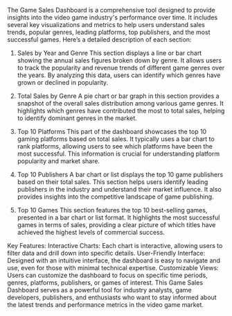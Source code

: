 The Game Sales Dashboard is a comprehensive tool designed to provide insights into the video game industry's performance over time. It includes several key visualizations and metrics to help users understand sales trends, popular genres, leading platforms, top publishers, and the most successful games. Here’s a detailed description of each section:

1. Sales by Year and Genre
This section displays a line or bar chart showing the annual sales figures broken down by genre. It allows users to track the popularity and revenue trends of different game genres over the years. By analyzing this data, users can identify which genres have grown or declined in popularity.

2. Total Sales by Genre
A pie chart or bar graph in this section provides a snapshot of the overall sales distribution among various game genres. It highlights which genres have contributed the most to total sales, helping to identify dominant genres in the market.

3. Top 10 Platforms
This part of the dashboard showcases the top 10 gaming platforms based on total sales. It typically uses a bar chart to rank platforms, allowing users to see which platforms have been the most successful. This information is crucial for understanding platform popularity and market share.

4. Top 10 Publishers
A bar chart or list displays the top 10 game publishers based on their total sales. This section helps users identify leading publishers in the industry and understand their market influence. It also provides insights into the competitive landscape of game publishing.

5. Top 10 Games
This section features the top 10 best-selling games, presented in a bar chart or list format. It highlights the most successful games in terms of sales, providing a clear picture of which titles have achieved the highest levels of commercial success.

Key Features:
Interactive Charts: Each chart is interactive, allowing users to filter data and drill down into specific details.
User-Friendly Interface: Designed with an intuitive interface, the dashboard is easy to navigate and use, even for those with minimal technical expertise.
Customizable Views: Users can customize the dashboard to focus on specific time periods, genres, platforms, publishers, or games of interest.
This Game Sales Dashboard serves as a powerful tool for industry analysts, game developers, publishers, and enthusiasts who want to stay informed about the latest trends and performance metrics in the video game market.
